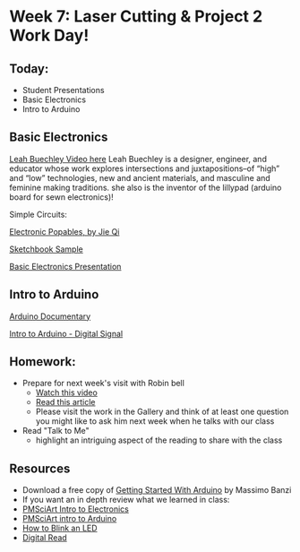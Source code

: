 # Week 7: Laser Cutting & Project 2 Work Day!

## Today:

- Student Presentations
- Basic Electronics
- Intro to Arduino

## Basic Electronics

[Leah Buechley Video here](https://www.youtube.com/embed/r9j8DIHXSKA?ecver=1)
Leah Buechley is a designer, engineer, and educator whose work explores intersections and juxtapositions–of “high” and “low” technologies, new and ancient materials, and masculine and feminine making traditions. she also is the inventor of the lillypad (arduino board for sewn electronics)!

Simple Circuits:

[Electronic Popables, by Jie Qi](https://www.youtube.com/embed/AI-6wMlaVTc?ecver=1)

[Sketchbook Sample](https://www.youtube.com/embed/6jUhnLCJ5z8?ecver=1)

[Basic Electronics Presentation](https://docs.google.com/presentation/d/e/2PACX-1vT9A6njjJHLYjuiAWf8yAwAwutkQpMK56j4A5F16jlG4U3EqPiz2Dgig1uHRrR_JVf-KWspxhTZqr9t/pub?start=false&loop=false&delayms=3000)

## Intro to Arduino

[Arduino Documentary](https://vimeo.com/18539129)

[Intro to Arduino - Digital Signal](https://docs.google.com/presentation/d/e/2PACX-1vSGg1m6meaZMJcCXPn2bYvBKKzyEVN_cak2hm9wtn7438EMypZ_Jv_abR7Gc86oUmkc73jENSX0m2KH/pub?start=false&loop=false&delayms=3000)

## Homework:

- Prepare for next week's visit with Robin bell
  - [Watch this video](https://vimeo.com/320824318)
  - [Read this article](https://www.washingtonpost.com/express/2019/02/14/robin-bell-contemplates-power-transparency-with-open/?noredirect=on&utm_term=.0769ba5d4988)
  - Please visit the work in the Gallery and think of at least one question you might like to ask him next week when he talks with our class
- Read "Talk to Me"
  - highlight an intriguing aspect of the reading to share with the class

## Resources

- Download a free copy of [Getting Started With Arduino](http://it-ebooks.info/book/1338/) by Massimo Banzi
- If you want an in depth review what we learned in class:
- [PMSciArt Intro to Electronics](http://pmsciart.com/project/1351/)
- [PMSciArt intro to Arduino](http://pmsciart.com/project/arduino-basics/)
- [How to Blink an LED](https://www.youtube.com/watch?v=33sNhlekRV8&list=PLYutciIGBqC2rqlBw3wVX4LjFlcjtWjGP&index=2)
- [Digital Read](https://www.youtube.com/watch?v=CIrN2CaO6bo&index=4&list=PLYutciIGBqC2rqlBw3wVX4LjFlcjtWjGP)
